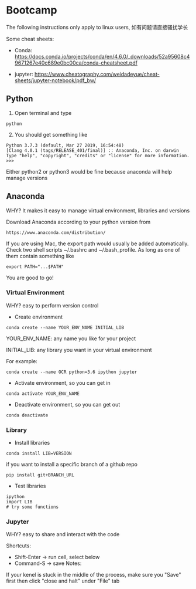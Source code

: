 # Bootcamp

The following instructions only apply to linux users, 如有问题请直接骚扰学长

Some cheat sheets:

- Conda: https://docs.conda.io/projects/conda/en/4.6.0/_downloads/52a95608c49671267e40c689e0bc00ca/conda-cheatsheet.pdf

- jupyter: https://www.cheatography.com/weidadeyue/cheat-sheets/jupyter-notebook/pdf_bw/

## Python
1. Open terminal and type
```
python
```
2. You should get something like
```
Python 3.7.3 (default, Mar 27 2019, 16:54:48) 
[Clang 4.0.1 (tags/RELEASE_401/final)] :: Anaconda, Inc. on darwin
Type "help", "copyright", "credits" or "license" for more information.
>>> 
```
Either python2 or python3 would be fine because anaconda will help manage versions

## Anaconda

WHY? It makes it easy to manage virtual environment, libraries and versions

Download Anaconda according to your python version from 
```
https://www.anaconda.com/distribution/
```
If you are using Mac, the export path would usually be added automatically. Check two shell scripts ~/.bashrc and ~/.bash_profile. As long as one of them contain something like
```
export PATH="...$PATH"
```
You are good to go!

### Virtual Environment
WHY? easy to perform version control
- Create environment
```
conda create --name YOUR_ENV_NAME INITIAL_LIB
```
YOUR_ENV_NAME: any name you like for your project

INITIAL_LIB: any library you want in your virtual environment

For example:
```
conda create --name OCR python=3.6 ipython jupyter
```
- Activate environment, so you can get in
```
conda activate YOUR_ENV_NAME
```
- Deactivate environment, so you can get out
```
conda deactivate
```

### Library
- Install libraries
```
conda install LIB=VERSION
```
if you want to install a specific branch of a github repo
```
pip install git+BRANCH_URL
```
- Test libraries
```
ipython
import LIB
# try some functions
```

### Jupyter
WHY? easy to share and interact with the code

Shortcuts:
- Shift-Enter -> run cell, select below
- Command-S -> save
Notes:

If your kenel is stuck in the middle of the process, make sure you "Save" first then click "close and halt" under "File" tab
